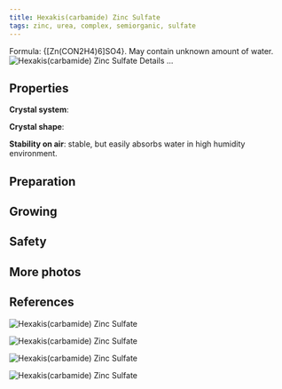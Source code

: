 ```yaml
---
title: Hexakis(carbamide) Zinc Sulfate
tags: zinc, urea, complex, semiorganic, sulfate
---
```

Formula: {[Zn(CON2H4)6]SO4}. May contain unknown amount of water.
![Hexakis(carbamide) Zinc Sulfate](@root/crystals/images/urea-zinc-sulfate/dsc01599.jpg)
<span class="cut">Details ...</span>
## Properties
**Crystal system**:

**Crystal shape**:

**Stability on air**: stable, but easily absorbs water in high humidity environment.
## Preparation
## Growing
## Safety
## More photos
## References
![Hexakis(carbamide) Zinc Sulfate](@root/crystals/images/urea-zinc-sulfate/dsc01310.jpg)

![Hexakis(carbamide) Zinc Sulfate](@root/crystals/images/urea-zinc-sulfate/dsc01313.jpg)

![Hexakis(carbamide) Zinc Sulfate](@root/crystals/images/urea-zinc-sulfate/dsc01568.jpg)

![Hexakis(carbamide) Zinc Sulfate](@root/crystals/images/urea-zinc-sulfate/dsc01308.jpg)

